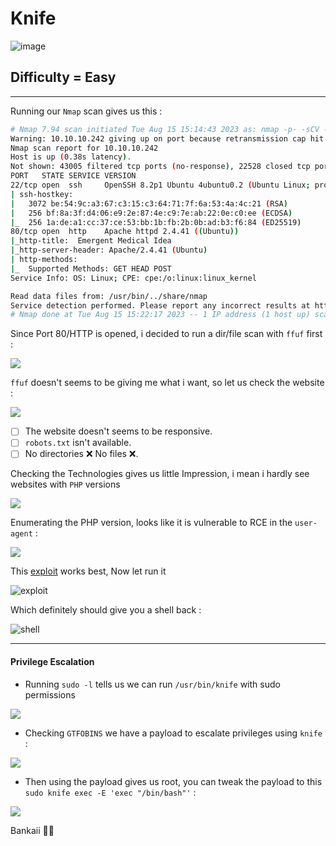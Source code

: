 # Knife

![image](https://github.com/sec-fortress/sec-fortress.github.io/assets/132317714/71a484af-5666-4437-9db8-af5c862bb639)

## Difficulty = Easy
---
Running our `Nmap` scan gives us this :

```sh
# Nmap 7.94 scan initiated Tue Aug 15 15:14:43 2023 as: nmap -p- -sCV -v --min-rate=1000 -T4 -oN nmap.txt 10.10.10.242
Warning: 10.10.10.242 giving up on port because retransmission cap hit (6).
Nmap scan report for 10.10.10.242
Host is up (0.38s latency).
Not shown: 43005 filtered tcp ports (no-response), 22528 closed tcp ports (conn-refused)
PORT   STATE SERVICE VERSION
22/tcp open  ssh     OpenSSH 8.2p1 Ubuntu 4ubuntu0.2 (Ubuntu Linux; protocol 2.0)
| ssh-hostkey: 
|   3072 be:54:9c:a3:67:c3:15:c3:64:71:7f:6a:53:4a:4c:21 (RSA)
|   256 bf:8a:3f:d4:06:e9:2e:87:4e:c9:7e:ab:22:0e:c0:ee (ECDSA)
|_  256 1a:de:a1:cc:37:ce:53:bb:1b:fb:2b:0b:ad:b3:f6:84 (ED25519)
80/tcp open  http    Apache httpd 2.4.41 ((Ubuntu))
|_http-title:  Emergent Medical Idea
|_http-server-header: Apache/2.4.41 (Ubuntu)
| http-methods: 
|_  Supported Methods: GET HEAD POST
Service Info: OS: Linux; CPE: cpe:/o:linux:linux_kernel

Read data files from: /usr/bin/../share/nmap
Service detection performed. Please report any incorrect results at https://nmap.org/submit/ .
# Nmap done at Tue Aug 15 15:22:17 2023 -- 1 IP address (1 host up) scanned in 453.52 seconds
```

Since Port 80/HTTP is opened, i decided to run a dir/file scan with `ffuf` first :

![](https://i.imgur.com/9zNGc3s.png)

`ffuf` doesn't seems to be giving me what i want, so let us check the website :

![](https://i.imgur.com/V6RCP5d.png)

- [ ] The website doesn't seems to be responsive.
- [ ]  `robots.txt` isn't available.
- [ ] No directories ❌ No files ❌.

Checking the Technologies gives us little Impression, i mean i hardly see websites with `PHP` versions

![](https://i.imgur.com/zT3Uh9q.png)

Enumerating the PHP version, looks like it is vulnerable to RCE in the `user-agent` :

![](https://i.imgur.com/Gm8liXg.png)

This [exploit](https://github.com/flast101/php-8.1.0-dev-backdoor-rce/blob/main/revshell_php_8.1.0-dev.py) works best, Now let run it

![exploit](https://i.imgur.com/bLI58ng.png)

Which definitely should give you a shell back :

![shell](https://i.imgur.com/DLz4zzI.png)

---
#### Privilege Escalation

- Running `sudo -l` tells us we can run `/usr/bin/knife` with sudo permissions

![](https://i.imgur.com/DGEScpU.png)

- Checking `GTFOBINS` we have a payload to escalate privileges using `knife` :

![](https://i.imgur.com/RGophOu.png)

- Then using the payload gives us root, you can tweak the payload to this `sudo knife exec -E 'exec "/bin/bash"'` :

![](https://i.imgur.com/jutXDrm.png)

Bankaii 🧘‍♀️

